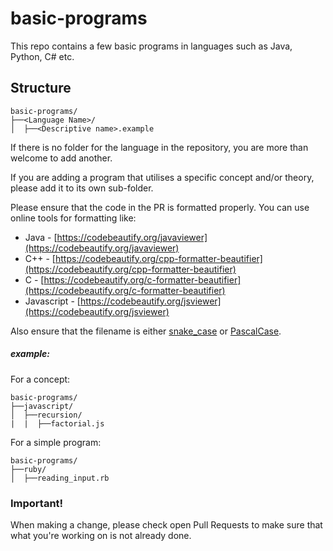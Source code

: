 # basic-programs
This repo contains a few basic programs in languages such as Java, Python, C# etc.

## Structure
```
basic-programs/
├──<Language Name>/
│  ├──<Descriptive name>.example
```
If there is no folder for the language in the repository, you are more than welcome to add another.

If you are adding a program that utilises a specific concept and/or theory, please add it to its own sub-folder.

Please ensure that the code in the PR is formatted properly. You can use online tools for formatting like: 
- Java - [https://codebeautify.org/javaviewer](https://codebeautify.org/javaviewer)
- C++ - [https://codebeautify.org/cpp-formatter-beautifier](https://codebeautify.org/cpp-formatter-beautifier)
- C - [https://codebeautify.org/c-formatter-beautifier](https://codebeautify.org/c-formatter-beautifier)
- Javascript - [https://codebeautify.org/jsviewer](https://codebeautify.org/jsviewer)

Also ensure that the filename is either [snake_case](https://en.wikipedia.org/wiki/Snake_case) or [PascalCase](https://techterms.com/definition/pascalcase).

##### example:
For a concept:
```
basic-programs/
├──javascript/
│  ├──recursion/
|  |  ├──factorial.js
```

For a simple program:
```
basic-programs/
├──ruby/
│  ├──reading_input.rb
```
### Important!
When making a change, please check open Pull Requests to make sure that what you're working on is not already done.
